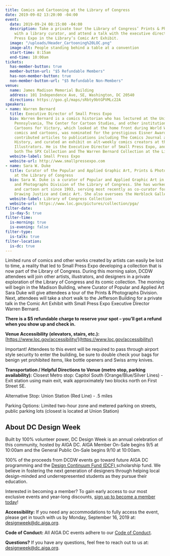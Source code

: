 ```yaml
---
title: Comics and Cartooning at the Library of Congress
date: 2019-09-02 13:20:00 -04:00
event:
  date: 2019-09-24 08:15:00 -04:00
  description: Take a private tour the Library of Congress’ Prints & Photographs Division
    with a library curator, and attend a talk with the executive director of Small
    Press Expo in the Library’s Comic Art Exhibit.
  image: "/uploads/Header_Cartooning%20LOC.png"
  image-alt: People standing behind a table at a convention
  start-time: 8:15am
  end-time: 10:00am
tickets:
  has-member-button: true
  member-button-url: "$5 Refundable Members"
  has-non-member-button: true
  non-member-button-url: "$5 Refundable Non-Members"
venue:
  name: James Madison Memorial Building
  address: 101 Independence Ave, SE, Washington, DC 20540
  directions: https://goo.gl/maps/sRbty9btGPVMLc22A
speakers:
- name: Warren Bernard
  title: Executive Director of Small Press Expo
  bio: Warren Bernard is a comics historian who has lectured at the University of
    Pennsylvania, The Center for Cartoon Studies, and other institutions. His book
    Cartoons for Victory, which looked at the home front during World War Two through
    comics and cartoons, was nominated for the prestigious Eisner Award. Warren has
    contributed articles to publications including The Comics Journal and Military
    History, and curated an exhibit on alt-weekly comics creators at the Society of
    Illustrators. He is the Executive Director of Small Press Expo, and established
    both The SPX Collection and The Warren Bernard Collection at the Library of Congress.
  website-label: Small Press Expo
  website-url: http://www.smallpressexpo.com
- name: Sara W. Duke
  title: Curator of the Popular and Applied Graphic Art, Prints & Photographs Division
    at the Library of Congress
  bio: Sara W. Duke is a curator of Popular and Applied Graphic Art in the Prints
    and Photographs Division of the Library of Congress. She has worked with caricature
    and cartoon art since 1993, serving most recently as co-curator for the exhibitions
    Drawing Justice and Comic Art. She also oversees the Herblock Gallery.
  website-label: Library of Congress Collection
  website-url: https://www.loc.gov/pictures/collection/pga/
filter-date:
  is-day-5: true
filter-time:
  is-morning: true
  is-evening: false
filter-type:
  is-talk: true
filter-location:
  is-dc: true
---
```


Limited runs of comics and other works created by artists can easily be lost to time, a reality that led to Small Press Expo developing a collection that is now part of the Library of Congress. During this morning salon, DCDW attendees will join other artists, illustrators, and designers in a private exploration of the Library of Congress and its comic collection. The morning will begin in the Madison Building, where Curator of Popular and Applied Art Sara Duke will give attendees a tour of the Prints & Photographs Division. Next, attendees will take a short walk to the Jefferson Building for a private talk in the Comic Art Exhibit with Small Press Expo Executive Director Warren Bernard.


**There is a $5 refundable charge to reserve your spot – you’ll get a refund when you show up and check in.**

**Venue Accessibility (elevators, stairs, etc.):**
[https://www.loc.gov/accessibility/](https://www.loc.gov/accessibility/)

Important! Attendees to this event  will be required to pass through airport style security to enter the building, be sure to double check your bags for benign yet prohibited items, like bottle openers and Swiss army knives.

**Transportation / Helpful Directions to Venue (metro stop, parking availability):**
Closest Metro stop: Capitol South (Orange/Blue/Silver Lines) - Exit station using main exit, walk approximately two blocks north on First Street SE.

Alternative Stop: Union Station (Red Line) - .5 miles

Parking Options: Limited two-hour zone and metered parking on streets, public parking lots (closest is located at Union Station)

## About DC Design Week
Built by 100% volunteer power, DC Design Week is an annual celebration of this community, hosted by AIGA DC. AIGA Member On-Sale begins 9/5 at 10:00am and the General Public On-Sale begins 9/10 at 10:00am.

100% of the proceeds from DCDW events go toward future AIGA DC programming and the [Design Continuum Fund (DCF) ](https://www.givecontinuum.org/) scholarship fund. We believe in fostering the next generation of designers through helping local design-minded and underrepresented students as they pursue their education.

Interested in becoming a member? To gain early access to our most exclusive events and year-long discounts, [sign up to become a member today](https://my.aiga.org/)! 

**Accessibility:**
If you need any accommodations to fully access the event, please get in touch with us by Monday, September 16, 2019 at: designweek@dc.aiga.org.

**Code of Conduct:**
All AIGA DC events adhere to our [Code of Conduct](https://dc.aiga.org/events/code-of-conduct/).

**Questions?**
If you have any questions, feel free to reach out to us at: designweek@dc.aiga.org.
